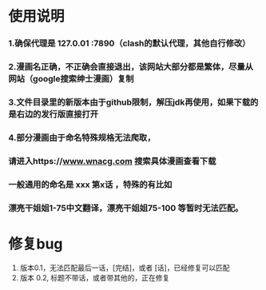 # 使用说明

### 1.确保代理是 127.0.01  :7890（clash的默认代理，其他自行修改）



### 2.漫画名正确，不正确会直接退出，该网站大部分都是繁体，尽量从网站（google搜索绅士漫画）复制



### 3.文件目录里的新版本由于github限制，解压jdk再使用，如果下载的是右边的发行版直接打开



### 4.部分漫画由于命名特殊规格无法爬取，

### 请进入https://www.wnacg.com  搜索具体漫画查看下载

### 一般通用的命名是   xxx 第x话  ，特殊的有比如 

### 漂亮干姐姐1-75中文翻译，漂亮干姐姐75-100 等暂时无法匹配。 











# 修复bug

1. 版本0.1，无法匹配最后一话，[完结]，或者 [话]，已经修复可以匹配
2. 版本 0.2,  标题不带话，或者带其他的，正在修复
